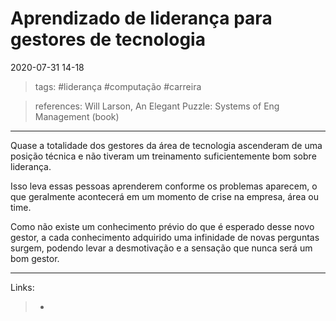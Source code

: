 # Aprendizado de liderança para gestores de tecnologia

2020-07-31 14-18
> tags: #liderança #computação #carreira

> references:
> Will Larson, An Elegant Puzzle: Systems of Eng Management (book)
---
Quase a totalidade dos gestores da área de tecnologia ascenderam de uma posição técnica e não tiveram um treinamento suficientemente bom sobre liderança.

Isso leva essas pessoas aprenderem conforme os problemas aparecem, o que geralmente acontecerá em um momento de crise na empresa, área ou time.

Como não existe um conhecimento prévio do que é esperado desse novo gestor, a cada conhecimento adquirido uma infinidade de novas perguntas surgem, podendo levar a desmotivação e a sensação que nunca será um bom gestor.

---
Links:
>   - 